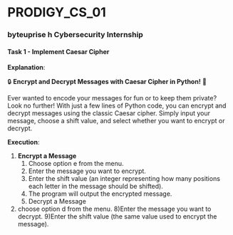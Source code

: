 
# PRODIGY_CS_01
### byteuprise h Cybersecurity Internship

#### Task 1 - Implement Caesar Cipher

**Explanation**: 

🔒 **Encrypt and Decrypt Messages with Caesar Cipher in Python!** 🔑

Ever wanted to encode your messages for fun or to keep them private? Look no further! With just a few lines of Python code, you can encrypt and decrypt messages using the classic Caesar cipher. Simply input your message, choose a shift value, and select whether you want to encrypt or decrypt.

**Execution**:

1. **Encrypt a Message**
   1. Choose option e from the menu.
   2. Enter the message you want to encrypt.
   3. Enter the shift value (an integer representing how many positions each letter in the message should be shifted).
   4. The program will output the encrypted message.
   5. Decrypt a Message
6. choose option d from the menu.
8)Enter the message you want to decrypt.
9)Enter the shift value (the same value used to encrypt the message).
